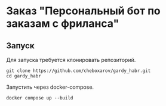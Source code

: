 # Заказ "Персональный бот по заказам с фриланса"

## Запуск

Для запуска требуется клонировать репозиторий.
```
git clone https://github.com/cheboxarov/gardy_habr.git
cd gardy_habr
```

Запустить через docker-compose.
```
docker compose up --build
```